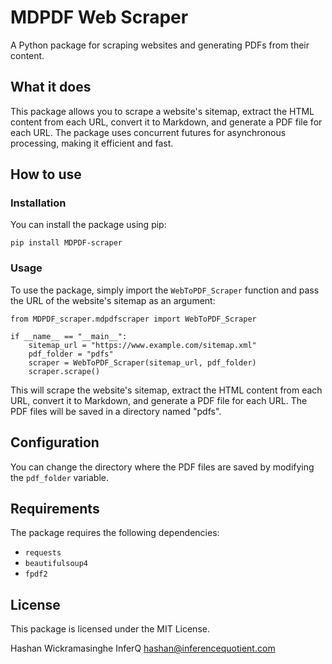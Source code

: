 # MDPDF Web Scraper

A Python package for scraping websites and generating PDFs from their content.

## What it does

This package allows you to scrape a website's sitemap, extract the HTML content from each URL, convert it to Markdown, and generate a PDF file for each URL. The package uses concurrent futures for asynchronous processing, making it efficient and fast.

## How to use

### Installation

You can install the package using pip:

```
pip install MDPDF-scraper
```

### Usage

To use the package, simply import the `WebToPDF_Scraper` function and pass the URL of the website's sitemap as an argument:

```
from MDPDF_scraper.mdpdfscraper import WebToPDF_Scraper

if __name__ == "__main__":
    sitemap_url = "https://www.example.com/sitemap.xml"
    pdf_folder = "pdfs"
    scraper = WebToPDF_Scraper(sitemap_url, pdf_folder)
    scraper.scrape()
```
This will scrape the website's sitemap, extract the HTML content from each URL, convert it to Markdown, and generate a PDF file for each URL. The PDF files will be saved in a directory named "pdfs".

## Configuration

You can change the directory where the PDF files are saved by modifying the `pdf_folder` variable.

## Requirements

The package requires the following dependencies:

- `requests`
- `beautifulsoup4`
- `fpdf2`

## License

This package is licensed under the MIT License.

Hashan Wickramasinghe
InferQ
hashan@inferencequotient.com

